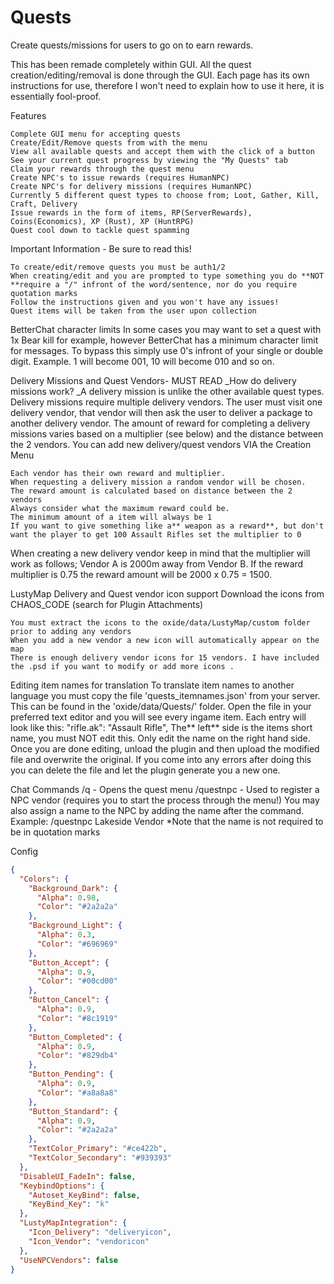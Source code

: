 # Quests

Create quests/missions for users to go on to earn rewards.

This has been remade completely within GUI. All the quest creation/editing/removal is done through the GUI. Each page has its own instructions for use, therefore I won't need to explain how to use it here, it is essentially fool-proof.

Features

    Complete GUI menu for accepting quests
    Create/Edit/Remove quests from with the menu
    View all available quests and accept them with the click of a button
    See your current quest progress by viewing the "My Quests" tab
    Claim your rewards through the quest menu
    Create NPC's to issue rewards (requires HumanNPC)
    Create NPC's for delivery missions (requires HumanNPC)
    Currently 5 different quest types to choose from; Loot, Gather, Kill, Craft, Delivery
    Issue rewards in the form of items, RP(ServerRewards), Coins(Economics), XP (Rust), XP (HuntRPG)
    Quest cool down to tackle quest spamming

Important Information - Be sure to read this!

    To create/edit/remove quests you must be auth1/2
    When creating/edit and you are prompted to type something you do **NOT **require a "/" infront of the word/sentence, nor do you require quotation marks
    Follow the instructions given and you won't have any issues!
    Quest items will be taken from the user upon collection

BetterChat character limits
In some cases you may want to set a quest with 1x Bear kill for example, however BetterChat has a minimum character limit for messages. To bypass this simply use 0's infront of your single or double digit. Example. 1 will become 001, 10 will become 010 and so on.

Delivery Missions and Quest Vendors- MUST READ
_How do delivery missions work? _A delivery mission is unlike the other available quest types. Delivery missions require multiple delivery vendors. The user must visit one delivery vendor, that vendor will then ask the user to deliver a package to another delivery vendor. The amount of reward for completing a delivery missions varies based on a multiplier (see below) and the distance between the 2 vendors.
You can add new delivery/quest vendors VIA the Creation Menu

    Each vendor has their own reward and multiplier.
    When requesting a delivery mission a random vendor will be chosen.
    The reward amount is calculated based on distance between the 2 vendors
    Always consider what the maximum reward could be.
    The minimum amount of a item will always be 1
    If you want to give something like a** weapon as a reward**, but don't want the player to get 100 Assault Rifles set the multiplier to 0

When creating a new delivery vendor keep in mind that the multiplier will work as follows;
Vendor A is 2000m away from Vendor B. If the reward multiplier is 0.75 the reward amount will be 2000 x 0.75 = 1500.

LustyMap Delivery and Quest vendor icon support
Download the icons from CHAOS_CODE (search for Plugin Attachments)

    You must extract the icons to the oxide/data/LustyMap/custom folder prior to adding any vendors
    When you add a new vendor a new icon will automatically appear on the map
    There is enough delivery vendor icons for 15 vendors. I have included the .psd if you want to modify or add more icons .

Editing item names for translation
To translate item names to another language you must copy the file 'quests_itemnames.json' from your server. This can be found in the 'oxide/data/Quests/' folder.
Open the file in your preferred text editor and you will see every ingame item.
Each entry will look like this: "rifle.ak": "Assault Rifle",
The** left** side is the items short name, you must NOT edit this. Only edit the name on the right hand side.
Once you are done editing, unload the plugin and then upload the modified file and overwrite the original.
If you come into any errors after doing this you can delete the file and let the plugin generate you a new one.

Chat Commands
/q - Opens the quest menu
/questnpc - Used to register a NPC vendor (requires you to start the process through the menu!) You may also assign a name to the NPC by adding the name after the command.
Example: /questnpc Lakeside Vendor
*Note that the name is not required to be in quotation marks

Config

```json
{
  "Colors": {
    "Background_Dark": {
      "Alpha": 0.98,
      "Color": "#2a2a2a"
    },
    "Background_Light": {
      "Alpha": 0.3,
      "Color": "#696969"
    },
    "Button_Accept": {
      "Alpha": 0.9,
      "Color": "#00cd00"
    },
    "Button_Cancel": {
      "Alpha": 0.9,
      "Color": "#8c1919"
    },
    "Button_Completed": {
      "Alpha": 0.9,
      "Color": "#829db4"
    },
    "Button_Pending": {
      "Alpha": 0.9,
      "Color": "#a8a8a8"
    },
    "Button_Standard": {
      "Alpha": 0.9,
      "Color": "#2a2a2a"
    },
    "TextColor_Primary": "#ce422b",
    "TextColor_Secondary": "#939393"
  },
  "DisableUI_FadeIn": false,
  "KeybindOptions": {
    "Autoset_KeyBind": false,
    "KeyBind_Key": "k"
  },
  "LustyMapIntegration": {
    "Icon_Delivery": "deliveryicon",
    "Icon_Vendor": "vendoricon"
  },
  "UseNPCVendors": false
}
```
